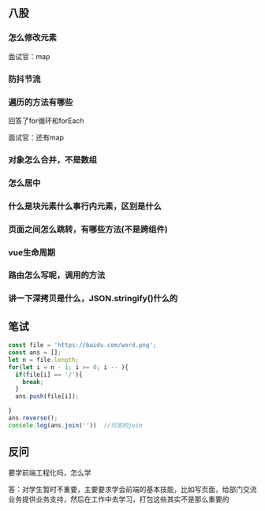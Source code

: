 ## 八股
### 怎么修改元素
面试官：map
### 防抖节流

### 遍历的方法有哪些
回答了for循环和forEach

面试官：还有map
### 对象怎么合并，不是数组

### 怎么居中

### 什么是块元素什么事行内元素，区别是什么

### 页面之间怎么跳转，有哪些方法(不是跨组件)

### vue生命周期

### 路由怎么写呢，调用的方法

### 讲一下深拷贝是什么，JSON.stringify()什么的

### 

## 笔试
```javascript
const file = 'https://baidu.com/word.png';
const ans = [];
let n = file.length;
for(let i = n - 1; i >= 0; i -- ){
  if(file[i] == '/'){
    break;
  }
  ans.push(file[i]);

}
ans.reverse();
console.log(ans.join(''))  //可恶的join
```
## 反问
要学前端工程化吗，怎么学

答：对学生暂时不重要，主要要求学会前端的基本技能，比如写页面，给部门交流业务提供业务支持，然后在工作中去学习，打包这些其实不是那么重要的


